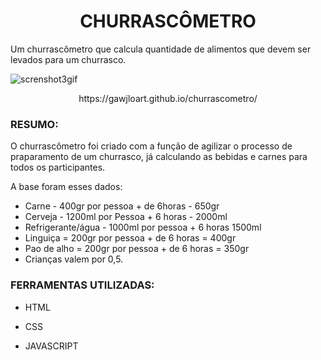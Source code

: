 <h1 align="center"> CHURRASCÔMETRO </h1>
Um churrascômetro que calcula quantidade de alimentos que devem ser levados para um churrasco.

![screnshot3gif](https://user-images.githubusercontent.com/72710750/97951523-360cf800-1d79-11eb-94f8-77979c039576.gif)

<p align="center">https://gawjloart.github.io/churrascometro/</p>

### **RESUMO:**

O churrascômetro foi criado com a função de agilizar o processo de praparamento de um churrasco,
já calculando as bebidas e carnes para todos os participantes.

A base foram esses dados:

- Carne - 400gr por pessoa + de 6horas - 650gr
- Cerveja - 1200ml por Pessoa + 6 horas - 2000ml
- Refrigerante/água - 1000ml por pessoa + 6 horas 1500ml
- Linguiça = 200gr por pessoa + de 6 horas = 400gr
- Pao de alho = 200gr por pessoa + de 6 horas = 350gr
- Crianças valem por 0,5.

### **FERRAMENTAS UTILIZADAS:**
- HTML

- CSS

- JAVASCRIPT
